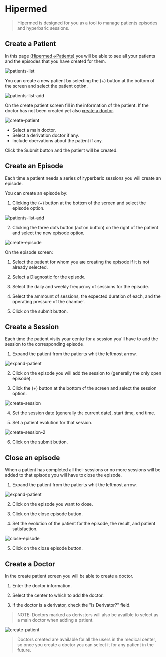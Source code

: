 # Hipermed

> Hipermed is designed for you as a tool to manage patients episodes and hyperbaric sessions.

## Create a Patient

In this page [(Hipermed->Patients)](https://pwa.biobarica.com/hipermed/all) you will be able to see all your patients and the episodes that you have created for them.

![patients-list](../_media/owner/patients-list.jpg ':size=500x280')

You can create a new patient by selecting the (+) button at the bottom of the screen and select the patient option.

![patients-list-add](../_media/owner/patients-list-add.jpg ':size=500x280')

On the create patient screen fill in the information of the patient. If the doctor has not been created yet also [create a doctor](#create-a-doctor).

![create-patient](../_media/owner/create-patient.jpg ':size=500x280')

- Select a main doctor.
- Select a derivation doctor if any.
- Include obervations about the patient if any.

Click the Submit button and the patient will be created.

## Create an Episode

Each time a patient needs a series of hyperbaric sessions you will create an episode.

You can create an episode by:

1. Clicking the (+) button at the bottom of the screen and select the episode option.

![patients-list-add](../_media/owner/patients-list-add.jpg ':size=500x280')

2. Clicking the three dots button (action button) on the right of the patient and select the new episode option.

![create-episode](../_media/owner/create-episode.jpg ':size=500x280')

On the episode screen:

1. Select the patient for whom you are creating the episode if it is not already selected.

2. Select a Diagnostic for the episode.

3. Select the daily and weekly frequency of sessions for the episode.

4. Select the ammount of sessions, the expected duration of each, and the operating pressure of the chamber.

5. Click on the submit button.

## Create a Session

Each time the patient visits your center for a session you'll have to add the session to the corresponding episode.

1. Expand the patient from the patients  whit the leftmost arrow.

![expand-patient](../_media/owner/expand-patient.jpg ':size=500x280')

2. Click on the episode you will add the session to (generally the only open episode).

3. Click the (+) button at the bottom of the screen and select the session option.

![create-session](../_media/owner/create-session.jpg ':size=500x280')

4. Set the session date (generally the current date), start time, end time.

5. Set a patient evolution for that session.

![create-session-2](../_media/owner/create-session-2.jpg ':size=500x280')

6. Click on the submit button.

## Close an episode

When a patient has completed all their sessions or no more sessions will be added to that episode you will have to close the episode.

1. Expand the patient from the patients  whit the leftmost arrow.

![expand-patient](../_media/owner/expand-patient.jpg ':size=500x280')

2. Click on the episode you want to close.

3. Click on the close episode button.

4. Set the evolution of the patient for the episode, the result, and patient satisfaction.

![close-episode](../_media/owner/close-episode.jpg ':size=500x280')

5. Click on the close episode button.


## Create a Doctor

In the create patient screen you will be able to create a doctor.

1. Enter the doctor information.

2. Select the center to which to add the doctor.

3. If the doctor is a derivator, check the "Is Derivator?" field.

> NOTE: Doctors marked as derivators will also be availble to select as a main doctor when adding a patient.

![create-patient](../_media/owner/create-patient.jpg ':size=500x280')

> Doctors created are available for all the users in the medical center, so once you create a doctor you can select it for any patient in the future.

